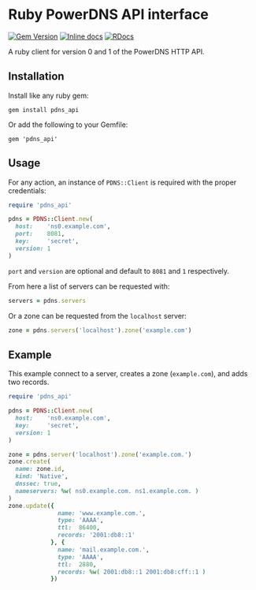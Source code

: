 Ruby PowerDNS API interface
===========================

[![Gem Version](https://badge.fury.io/rb/pdns_api.svg)](http://badge.fury.io/rb/pdns_api)
[![Inline docs](http://inch-ci.org/github/silkeh/ruby-pdns_api.svg)](http://inch-ci.org/github/silkeh/ruby-pdns_api)
[![RDocs](http://img.shields.io/badge/yard-docs-blue.svg)](http://www.rubydoc.info/github/silkeh/ruby-pdns_api/master)

A ruby client for version 0 and 1 of the PowerDNS HTTP API.

Installation
------------
Install like any ruby gem:

    gem install pdns_api

Or add the following to your Gemfile:

    gem 'pdns_api'

Usage
-----
For any action, an instance of `PDNS::Client` is required with the proper credentials:

```ruby
require 'pdns_api'

pdns = PDNS::Client.new(
  host:    'ns0.example.com',
  port:    8081,
  key:     'secret',
  version: 1
)
```

`port` and `version` are optional and default to `8081` and `1` respectively.

From here a list of servers can be requested with:

```ruby
servers = pdns.servers
```

Or a zone can be requested from the `localhost` server:

```ruby
zone = pdns.servers('localhost').zone('example.com')
```

Example
-------

This example connect to a server, creates a zone (`example.com`),
and adds two records.

```ruby
require 'pdns_api'

pdns = PDNS::Client.new(
  host:    'ns0.example.com',
  key:     'secret',
  version: 1
)

zone = pdns.server('localhost').zone('example.com.')
zone.create(
  name: zone.id,
  kind: 'Native',
  dnssec: true,
  nameservers: %w( ns0.example.com. ns1.example.com. )
)
zone.update({
              name: 'www.example.com.',
              type: 'AAAA',
              ttl:  86400,
              records: '2001:db8::1'
            }, {
              name: 'mail.example.com.',
              type: 'AAAA',
              ttl:  2880,
              records: %w( 2001:db8::1 2001:db8:cff::1 )
            })
```
